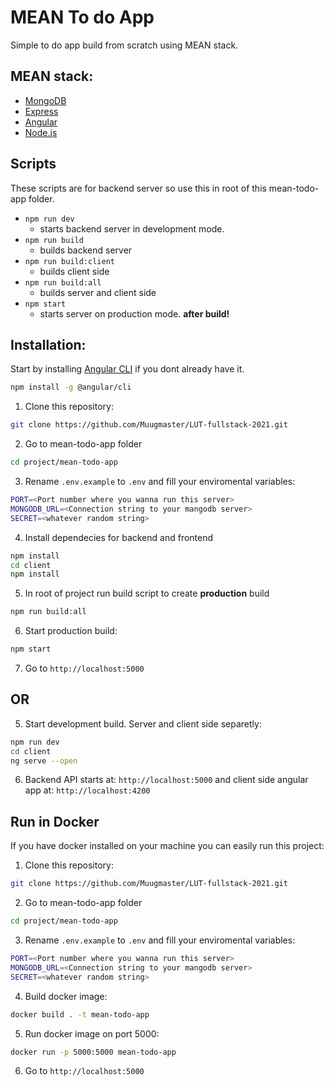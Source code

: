 # MEAN To do App

Simple to do app build from scratch using MEAN stack.

## MEAN stack:

- [MongoDB](https://www.mongodb.com/)
- [Express](https://expressjs.com/)
- [Angular](https://angular.io/)
- [Node.js](https://nodejs.org/en/)

## Scripts

These scripts are for backend server so use this in root of this mean-todo-app folder.

- `npm run dev`
  - starts backend server in development mode.
- `npm run build`
  - builds backend server
- `npm run build:client`
  - builds client side
- `npm run build:all`
  - builds server and client side
- `npm start`
  - starts server on production mode. **after build!**

## Installation:

Start by installing [Angular CLI](https://angular.io/cli) if you dont already have it.

```sh
npm install -g @angular/cli
```

1. Clone this repository:

```sh
git clone https://github.com/Muugmaster/LUT-fullstack-2021.git
```

2. Go to mean-todo-app folder

```sh
cd project/mean-todo-app
```

3. Rename `.env.example` to `.env` and fill your enviromental variables:

```sh
PORT=<Port number where you wanna run this server>
MONGODB_URL=<Connection string to your mangodb server>
SECRET=<whatever random string>
```

4. Install dependecies for backend and frontend

```sh
npm install
cd client
npm install
```

5. In root of project run build script to create **production** build

```sh
npm run build:all
```

6. Start production build:

```sh
npm start
```

7. Go to `http://localhost:5000`

## OR

5. Start development build. Server and client side separetly:

```sh
npm run dev
cd client
ng serve --open
```

6. Backend API starts at: `http://localhost:5000` and client side angular app at: `http://localhost:4200`

## Run in Docker

If you have docker installed on your machine you can easily run this project:

1. Clone this repository:

```sh
git clone https://github.com/Muugmaster/LUT-fullstack-2021.git
```

2. Go to mean-todo-app folder

```sh
cd project/mean-todo-app
```

3. Rename `.env.example` to `.env` and fill your enviromental variables:

```sh
PORT=<Port number where you wanna run this server>
MONGODB_URL=<Connection string to your mangodb server>
SECRET=<whatever random string>
```

4. Build docker image:

```sh
docker build . -t mean-todo-app
```

5. Run docker image on port 5000:

```sh
docker run -p 5000:5000 mean-todo-app
```

6. Go to `http://localhost:5000`
